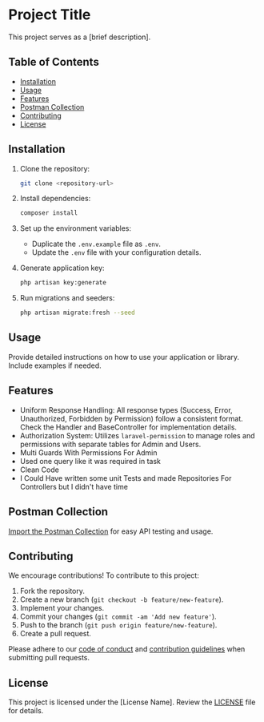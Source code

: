 # Project Title

This project serves as a [brief description].

## Table of Contents

- [Installation](#installation)
- [Usage](#usage)
- [Features](#features)
- [Postman Collection](#postman-collection)
- [Contributing](#contributing)
- [License](#license)

## Installation

1. Clone the repository:

    ```bash
    git clone <repository-url>
    ```

2. Install dependencies:

    ```bash
    composer install
    ```

3. Set up the environment variables:

    - Duplicate the `.env.example` file as `.env`.
    - Update the `.env` file with your configuration details.

4. Generate application key:

    ```bash
    php artisan key:generate
    ```

5. Run migrations and seeders:

    ```bash
    php artisan migrate:fresh --seed
    ```

## Usage

Provide detailed instructions on how to use your application or library. Include examples if needed.

## Features

- Uniform Response Handling: All response types (Success, Error, Unauthorized, Forbidden by Permission) follow a consistent format. Check the Handler and BaseController for implementation details.
- Authorization System: Utilizes `laravel-permission` to manage roles and permissions with separate tables for Admin and Users.
- Multi Guards With Permissions For Admin
- Used one query like it was required in task
- Clean Code
- I Could Have written some unit Tests and made Repositories For Controllers but I didn't have time 

## Postman Collection

[Import the Postman Collection](https://api.postman.com/collections/21322026-6c538bf0-869e-4c06-a362-c81de198b437?access_key=PMAT-01HFM09SWWNY0HKT8S32CGM5XK) for easy API testing and usage.

## Contributing

We encourage contributions! To contribute to this project:

1. Fork the repository.
2. Create a new branch (`git checkout -b feature/new-feature`).
3. Implement your changes.
4. Commit your changes (`git commit -am 'Add new feature'`).
5. Push to the branch (`git push origin feature/new-feature`).
6. Create a pull request.

Please adhere to our [code of conduct](CODE_OF_CONDUCT.md) and [contribution guidelines](CONTRIBUTING.md) when submitting pull requests.

## License

This project is licensed under the [License Name]. Review the [LICENSE](LICENSE) file for details.
